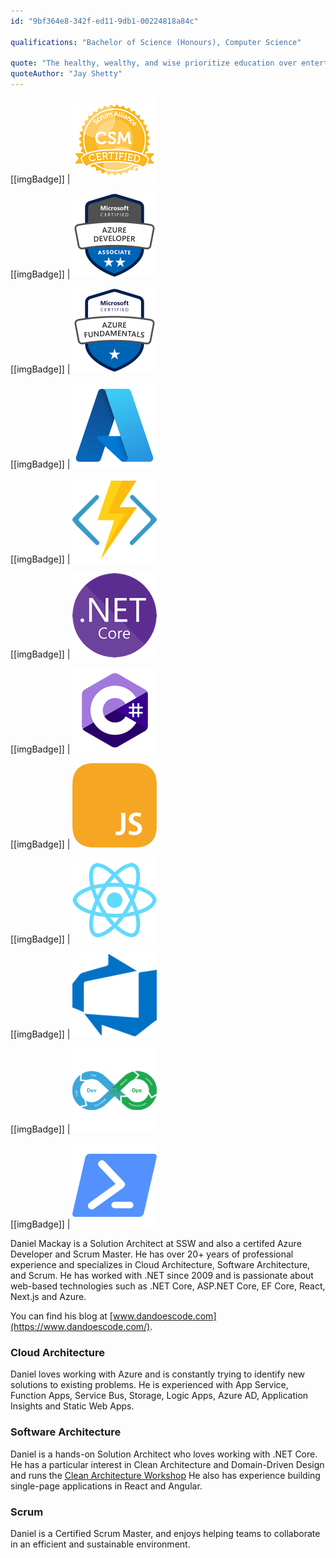 ```yaml
---
id: "9bf364e8-342f-ed11-9db1-00224818a84c"

qualifications: "Bachelor of Science (Honours), Computer Science"

quote: "The healthy, wealthy, and wise prioritize education over entertainment"
quoteAuthor: "Jay Shetty"
---
```


[[imgBadge]]
| ![CSM_Badge](../badges/Certification-scrumalliance-master.png)

[[imgBadge]]
| ![Microsoft Certified: Azure Developer Associate](../badges/Certification-microsoft-azure-developer-associate.png)

[[imgBadge]]
| ![Azure Fundamentals](../badges/Certification-microsoft-azure-fundamentals.png)

[[imgBadge]]
| ![Azure](../badges/Business-microsoft-azure.png)

[[imgBadge]]
| ![Azure Functions](../badges/Developer-azure-function.png)

[[imgBadge]]
| ![.NET Core](../badges/Developer-dotnet-core.png)

[[imgBadge]]
| ![C#](../badges/Developer-c-sharp.png)

[[imgBadge]]
| ![JS](../badges/Developer-js.png)

[[imgBadge]]
| ![React](../badges/Developer-react.png)

[[imgBadge]]
| ![Azure DevOps](../badges/Business-microsoft-azure-devops.png)

[[imgBadge]]
| ![DevOps](../badges/Developer-devops.png)

[[imgBadge]]
| ![PowerShell](../badges/Developer-powershell.png)

Daniel Mackay is a Solution Architect at SSW and also a certifed Azure Developer and Scrum Master.  He has over 20+ years of professional experience and specializes in Cloud Architecture, Software Architecture, and Scrum.  He has worked with .NET since 2009 and is passionate about web-based technologies such as .NET Core, ASP.NET Core, EF Core, React, Next.js and Azure.

You can find his blog at [www.dandoescode.com](https://www.dandoescode.com/).

### Cloud Architecture

Daniel loves working with Azure and is constantly trying to identify new solutions to existing problems.  He is experienced with App Service, Function Apps, Service Bus, Storage, Logic Apps, Azure AD, Application Insights and Static Web Apps.

### Software Architecture

Daniel is a hands-on Solution Architect who loves working with .NET Core.  He has a particular interest in Clean Architecture and Domain-Driven Design and runs the [Clean Architecture Workshop](https://www.ssw.com.au/events/clean-architecture-workshop) He also has experience building single-page applications in React and Angular.

### Scrum

Daniel is a Certified Scrum Master, and enjoys helping teams to collaborate in an efficient and sustainable environment.
